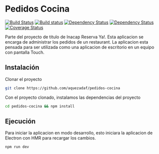 # Pedidos Cocina

[![Build Status][travis_image]][travis_url]
[![Build status][appveyor_image]][appveyor_url]
[![Dependency Status][david_img]][david_url]
[![Dependency Status][david_img_dev]][david_url_dev]
[![Coverage Status][coveralls_image]][coveralls_url]

Parte del proyecto de titulo de Inacap Reserva Ya!. Esta aplicacion se encarga de administrar los pedidos de un restaurant. La aplicacion esta pensada para ser utilizada como una aplicacion de escritorio en un equipo con pantalla Touch.

## Instalación

Clonar el proyecto

```bash
git clone https://github.com/aquezadaf/pedidos-cocina
```

Con el proyecto clonado, instalamos las dependencias del proyecto

```bash
cd pedidos-cocina && npm install
```

## Ejecución

Para iniciar la aplicacion en modo desarrollo, esto iniciara la aplicacion de Electron con HMR para recargar los cambios.

```bash
npm run dev
```

[travis_image]: https://travis-ci.org/aquezadaf/pedidos-cocina.svg?branch=master
[travis_url]: https://travis-ci.org/aquezadaf/pedidos-cocina
[appveyor_image]: https://ci.appveyor.com/api/projects/status/k175abrxy4t97j4g/branch/master?svg=true
[appveyor_url]: https://ci.appveyor.com/project/aquezadaf/pedidos-cocina/branch/master
[david_img]: https://david-dm.org/aquezadaf/pedidos-cocina.svg
[david_url]: https://david-dm.org/aquezadaf/pedidos-cocina
[david_img_dev]: https://david-dm.org/aquezadaf/pedidos-cocina/dev-status.svg
[david_url_dev]: https://david-dm.org/aquezadaf/pedidos-cocina?type=dev
[coveralls_image]: https://coveralls.io/repos/github/aquezadaf/pedidos-cocina/badge.svg?branch=master
[coveralls_url]: https://coveralls.io/github/aquezadaf/pedidos-cocina?branch=master
